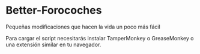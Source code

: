 # Better-Forocoches
Pequeñas modificaciones que hacen la vida un poco más fácil


Para cargar el script necesitarás instalar TamperMonkey o GreaseMonkey o una extensión similar en tu navegador.
